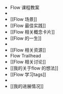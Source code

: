- Flow 课程教案
-
- [[Flow 场景]]
- [[Flow 最佳实践]]
- [[Flow 相关概念卡片]]
- [[Flow 的一生]]
-
- [[Flow 相关资源]]
- Flow Trailhead
- [[Flow 相关讨论]]
- [[我的关于flow 的想法]]
- [[Flow 学习tags]]
-
- [[我的进展情况]]
